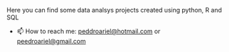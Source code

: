 Here you can find some data analsys projects created using python, R and SQL

- 📫 How to reach me:
peddroariel@hotmail.com or 
peedroariel@gmail.com

<!---
pepeariel/pepeariel is a ✨ special ✨ repository because its `README.md` (this file) appears on your GitHub profile.
You can click the Preview link to take a look at your changes.
--->

